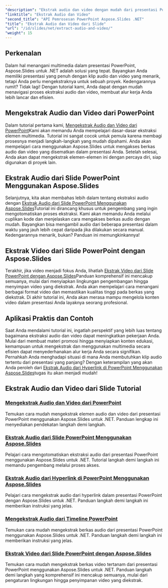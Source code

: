 ```yaml
---
"description": "Ekstrak audio dan video dengan mudah dari presentasi PowerPoint menggunakan Aspose.Slides for .NET dengan tutorial langkah demi langkah kami yang komprehensif."
"linktitle": "Ekstrak Audio dan Video"
"second_title": "API Pemrosesan PowerPoint Aspose.Slides .NET"
"title": "Ekstrak Audio dan Video dari Slide"
"url": "/id/slides/net/extract-audio-and-video/"
"weight": 15
---
```


## Perkenalan

Dalam hal menangani multimedia dalam presentasi PowerPoint, Aspose.Slides untuk .NET adalah solusi yang tepat. Bayangkan Anda memiliki presentasi yang penuh dengan klip audio dan video yang menarik, tetapi Anda perlu mengekstraknya untuk sebuah proyek. Kedengarannya rumit? Tidak lagi! Dengan tutorial kami, Anda dapat dengan mudah menavigasi proses ekstraksi audio dan video, membuat alur kerja Anda lebih lancar dan efisien.

## Mengekstrak Audio dan Video dari PowerPoint

Dalam tutorial pertama kami, [Mengekstrak Audio dan Video dari PowerPoint](./extracting-audio-and-video/)Kami akan memandu Anda mempelajari dasar-dasar ekstraksi elemen multimedia. Tutorial ini sangat cocok untuk pemula karena membagi prosesnya menjadi langkah-langkah yang mudah dipahami. Anda akan mempelajari cara menggunakan Aspose.Slides untuk mengakses berkas audio dan video yang disematkan dalam presentasi Anda. Setelah selesai, Anda akan dapat mengekstrak elemen-elemen ini dengan percaya diri, siap digunakan di proyek lain.

## Ekstrak Audio dari Slide PowerPoint Menggunakan Aspose.Slides

Selanjutnya, kita akan membahas lebih dalam tentang ekstraksi audio dengan [Ekstrak Audio dari Slide PowerPoint Menggunakan Aspose.Slides](./extract-audio-from-powerpoint/)Tutorial ini dirancang khusus untuk pengembang yang ingin mengotomatiskan proses ekstraksi. Kami akan memandu Anda melalui cuplikan kode dan menjelaskan cara mengakses berkas audio dengan mudah. Bayangkan bisa mengambil audio dari beberapa presentasi dalam waktu yang jauh lebih cepat daripada jika dilakukan secara manual. Kedengarannya menarik, bukan? Panduan ini memungkinkannya!

## Ekstrak Video dari Slide PowerPoint dengan Aspose.Slides

Terakhir, jika video menjadi fokus Anda, lihatlah [Ekstrak Video dari Slide PowerPoint dengan Aspose.Slides](./extract-videos-from-powerpoint-slides/)Panduan komprehensif ini mencakup semuanya, mulai dari menyiapkan lingkungan pengembangan hingga menyimpan video yang diekstrak. Anda akan mempelajari cara menangani berbagai format video dan memastikan kualitas tinggi pada berkas yang diekstrak. Di akhir tutorial ini, Anda akan merasa mampu mengelola konten video dalam presentasi Anda layaknya seorang profesional.

## Aplikasi Praktis dan Contoh

Saat Anda mendalami tutorial ini, ingatlah perspektif yang lebih luas tentang bagaimana ekstraksi audio dan video dapat meningkatkan pekerjaan Anda. Mulai dari membuat materi promosi hingga menyiapkan konten edukasi, kemampuan untuk mengekstrak dan menggunakan multimedia secara efisien dapat menyederhanakan alur kerja Anda secara signifikan. Pernahkah Anda menghadapi situasi di mana Anda membutuhkan klip audio tertentu dari presentasi yang panjang? Dengan keterampilan yang akan Anda peroleh dari [Ekstrak Audio dari Hyperlink di PowerPoint Menggunakan Aspose.Slides](./extract-audio-from-hyperlinks/)tugas itu akan menjadi mudah!

## Ekstrak Audio dan Video dari Slide Tutorial
### [Mengekstrak Audio dan Video dari PowerPoint](./extracting-audio-and-video/)
Temukan cara mudah mengekstrak elemen audio dan video dari presentasi PowerPoint menggunakan Aspose.Slides untuk .NET. Panduan lengkap ini menyediakan pendekatan langkah demi langkah.
### [Ekstrak Audio dari Slide PowerPoint Menggunakan Aspose.Slides](./extract-audio-from-powerpoint/)
Pelajari cara mengotomatiskan ekstraksi audio dari presentasi PowerPoint menggunakan Aspose.Slides untuk .NET. Tutorial langkah demi langkah ini memandu pengembang melalui proses akses.
### [Ekstrak Audio dari Hyperlink di PowerPoint Menggunakan Aspose.Slides](./extract-audio-from-hyperlinks/)
Pelajari cara mengekstrak audio dari hyperlink dalam presentasi PowerPoint dengan Aspose.Slides untuk .NET. Panduan langkah demi langkah ini memberikan instruksi yang jelas.
### [Mengekstrak Audio dari Timeline PowerPoint](./extracting-audio-from-timeline/)
Temukan cara mudah mengekstrak berkas audio dari presentasi PowerPoint menggunakan Aspose.Slides untuk .NET. Panduan langkah demi langkah ini memberikan instruksi yang jelas.
### [Ekstrak Video dari Slide PowerPoint dengan Aspose.Slides](./extract-videos-from-powerpoint-slides/)
Temukan cara mudah mengekstrak berkas video tertanam dari presentasi PowerPoint menggunakan Aspose.Slides untuk .NET. Panduan langkah demi langkah yang komprehensif ini mencakup semuanya, mulai dari pengaturan lingkungan hingga penyimpanan video yang diekstrak.